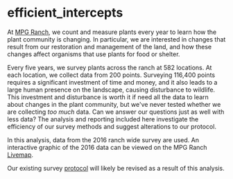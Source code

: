 # efficient_intercepts

At [MPG Ranch](https://www.mpgranch.com/), we count and measure plants every year to learn how the plant community is changing. In particular, we are interested in changes that result from our restoration and management of the land, and how these changes affect organisms that use plants for food or shelter.

Every five years, we survey plants across the ranch at 582 locations. At each location, we collect data from 200 points. Surveying 116,400 points requires a significant investment of time and money, and it also leads to a large human presence on the landscape, causing disturbance to wildlife. This investment and disturbance is worth it if need all the data to learn about changes in the plant community, but we've never tested whether we are collecting *too much* data. Can we answer our questions just as well with less data? The analysis and reporting included here investigate the efficiency of our survey methods and suggest alterations to our protocol. 

In this analysis, data from the 2016 ranch wide survey are used. An interactive graphic of the 2016 data can be viewed on the MPG Ranch [Livemap](https://livemap.mpgranch.com/flora?center=46.701042376591104&center=-113.98378260433674&layers=flora&timelineBounds=1455759297&timelineBounds=1479513936&zoom=13). 

Our existing survey [protocol](https://docs.google.com/document/d/16XrPWP4kLGzU5aZmp7F0rF4aNdhWfNzuXJqCp_ShbMY/edit?usp=sharing) will likely be revised as a result of this analysis. 